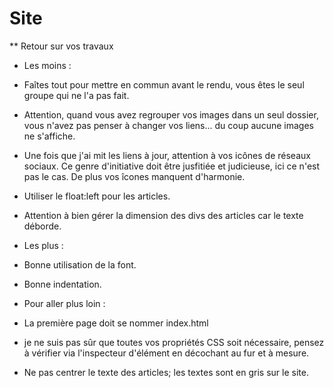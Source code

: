# Site

** Retour sur vos travaux 

* Les moins : 
- Faîtes tout pour mettre en commun avant le rendu, vous êtes le seul groupe qui ne l'a pas fait.

- Attention, quand vous avez regrouper vos images dans un seul dossier, vous n'avez pas penser à changer vos liens... du coup aucune images ne s'affiche.

- Une fois que j'ai mit les liens à jour, attention à vos icônes de réseaux sociaux. Ce genre d'initiative doit être jusfitiée et judicieuse, ici ce n'est pas le cas. De plus vos îcones manquent d'harmonie. 

- Utiliser le float:left pour les articles. 

- Attention à bien gérer la dimension des divs des articles car le texte déborde.

* Les plus : 
- Bonne utilisation de la font.

- Bonne indentation.


* Pour aller plus loin : 
- La première page doit se nommer index.html

- je ne suis pas sûr que toutes vos propriétés CSS soit nécessaire, pensez à vérifier via l'inspecteur d'élément en décochant au fur et à mesure. 

- Ne pas centrer le texte des articles; les textes sont en gris sur le site. 
